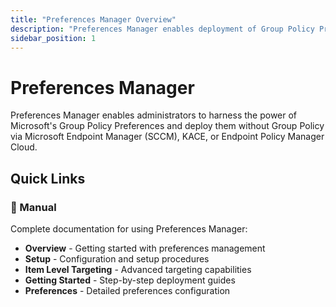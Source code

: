 ```yaml
---
title: "Preferences Manager Overview"
description: "Preferences Manager enables deployment of Group Policy Preferences"
sidebar_position: 1
---
```


# Preferences Manager

Preferences Manager enables administrators to harness the power of Microsoft's Group Policy Preferences and deploy them without Group Policy via Microsoft Endpoint Manager (SCCM), KACE, or Endpoint Policy Manager Cloud.

## Quick Links

### 📖 Manual
Complete documentation for using Preferences Manager:
- **Overview** - Getting started with preferences management
- **Setup** - Configuration and setup procedures
- **Item Level Targeting** - Advanced targeting capabilities
- **Getting Started** - Step-by-step deployment guides
- **Preferences** - Detailed preferences configuration
